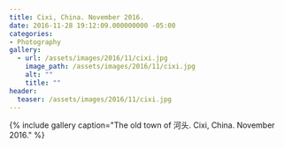 ```yaml
---
title: Cixi, China. November 2016.
date: 2016-11-28 19:12:09.000000000 -05:00
categories:
- Photography
gallery:
  - url: /assets/images/2016/11/cixi.jpg
    image_path: /assets/images/2016/11/cixi.jpg
    alt: ""
    title: ""
header:
  teaser: /assets/images/2016/11/cixi.jpg
---
```


{% include gallery caption="The old town of 河头. Cixi, China. November 2016." %}